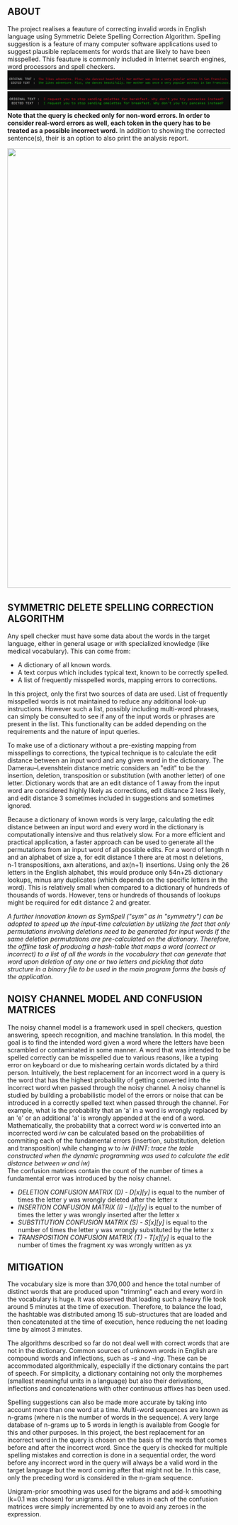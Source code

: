 ## ABOUT
The project realises a feauture of correcting invalid words in English language using Symmetric Delete Spelling Correction Algorithm. Spelling suggestion is a feature of many computer software applications used to suggest plausible replacements for words that are likely to have been misspelled. This feauture is commonly included in Internet search engines, word processors and spell checkers. 
<img src="EXAMPLE_O1.png">
<img src="EXAMPLE_O2.png">
**Note that the query is checked only for non-word errors. In order to consider real-word errors as well, each token in the query has to be treated as a possible incorrect word.**
In addition to showing the corrected sentence(s), their is an option to also print the analysis report.

<img src="https://user-images.githubusercontent.com/66432513/120901704-1fee4f80-c65a-11eb-98fe-45abed51b660.png" height = '990' width = '900'>

## SYMMETRIC DELETE SPELLING CORRECTION ALGORITHM
Any spell checker must have some data about the words in the target language, either in general usage or with specialized knowledge (like medical vocabulary). This can come from:<ul>
<li>A dictionary of all known words.
<li>A text corpus which includes typical text, known to be correctly spelled.
<li>A list of frequently misspelled words, mapping errors to corrections.
</ul>
In this project, only the first two sources of data are used. List of frequently misspelled words is not maintained to reduce any additional look-up instructions.
However such a list, possibly including multi-word phrases, can simply be consulted to see if any of the input words or phrases are present in the list. This functionality can be added depending on the requirements and the nature of input queries.<br>

To make use of a dictionary without a pre-existing mapping from misspellings to corrections, the typical technique is to calculate the edit distance between an input word and any given word in the dictionary. The Damerau–Levenshtein distance metric considers an "edit" to be the insertion, deletion, transposition or substitution (with another letter) of one letter. Dictionary words that are an edit distance of 1 away from the input word are considered highly likely as corrections, edit distance 2 less likely, and edit distance 3 sometimes included in suggestions and sometimes ignored.<br>

Because a dictionary of known words is very large, calculating the edit distance between an input word and every word in the dictionary is computationally intensive and thus relatively slow. For a more efficient and practical application, a faster approach can be used to generate all the permutations from an input word of all possible edits. For a word of length n and an alphabet of size a, for edit distance 1 there are at most n deletions, n-1 transpositions, axn alterations, and ax(n+1) insertions. Using only the 26 letters in the English alphabet, this would produce only 54n+25 dictionary lookups, minus any duplicates (which depends on the specific letters in the word). This is relatively small when compared to a dictionary of hundreds of thousands of words. However, tens or hundreds of thousands of lookups might be required for edit distance 2 and greater.

*A further innovation known as SymSpell ("sym" as in "symmetry") can be adopted to speed up the input-time calculation by utilizing the fact that only permutations involving deletions need to be generated for input words if the same deletion permutations are pre-calculated on the dictionary. Therefore, the offline task of producing a hash-table that maps a word (correct or incorrect) to a list of all the words in the vocabulary that can generate that word upon deletion of any one or two letters and pickling that data structure in a binary file to be used in the main program forms the basis of the application.*<br>

## NOISY CHANNEL MODEL AND CONFUSION MATRICES
The noisy channel model is a framework used in spell checkers, question answering, speech recognition, and machine translation. In this model, the goal is to find the intended word given a word where the letters have been scrambled or contaminated in some manner. A word that was intended to be spelled correctly can be misspelled due to various reasons, like a typing error on keyboard or due to mishearing certain words dictated by a third person. Intuitively, the best replacement for an incorrect word in a query is the word that has the highest probability of getting converted into the incorrect word when passed through the noisy channel. A noisy channel is studied by building a probabilistic model of the errors or noise that can be introduced in a correctly spelled text when passed through the channel. For example, what is the probability that an 'a' in a word is wrongly replaced by an 'e' or an additional 'a' is wrongly appended at the end of a word. Mathematically, the probability that a correct word *w* is converted into an incorrected word *iw* can be calculated based on the probabilities of commiting each of the fundamental errors (insertion, substitution, deletion and transposition) while changing *w* to *iw (HINT: trace the table constructed when the dynamic programming was used to calculate the edit distance between w and iw)*<br>
The confusion matrices contain the count of the number of times a fundamental error was introduced by the noisy channel.
* *DELETION CONFUSION MATRIX (D)* - *D[x][y]* is equal to the number of times the letter y was wrongly deleted after the letter x
* *INSERTION CONFUSION MATRIX (I)* - *I[x][y]* is equal to the number of times the letter y was wrongly inserted after the letter x
* *SUBSTITUTION CONFUSION MATRIX (S)* - *S[x][y]* is equal to the number of times the letter y was wrongly substituted by the letter x
* *TRANSPOSITION CONFUSION MATRIX (T)* - *T[x][y]* is equal to the number of times the fragment xy was wrongly written as yx

## MITIGATION
The vocabulary size is more than 370,000 and hence the total number of distinct words that are produced upon "trimming" each and every word in the vocabulary is huge. It was observed that loading such a heavy file took around 5 minutes at the time of execution. Therefore, to balance the load, the hashtable was distributed among 15 sub-structures that are loaded and then concatenated at the time of execution, hence reducing the net loading time by almost 3 minutes.

The algorithms described so far do not deal well with correct words that are not in the dictionary. Common sources of unknown words in English are compound words and inflections, such as *-s* and *-ing*. These can be accommodated algorithmically, especially if the dictionary contains the part of speech. For simplicity, a dictionary containing not only the morphemes (smallest meaningful units in a language) but also their derivations, inflections and concatenations with other continuous affixes has been used.

Spelling suggestions can also be made more accurate by taking into account more than one word at a time. Multi-word sequences are known as n-grams (where n is the number of words in the sequence). A very large database of n-grams up to 5 words in length is available from Google for this and other purposes. In this project, the best replacement for an incorrect word in the query is chosen on the basis of the words that comes before and after the incorrect word. Since the query is checked for multiple spelling mistakes and correction is done in a sequential order, the word before any incorrect word in the query will always be a valid word in the target language but the word coming after that might not be. In this case, only the preceding word is considered in the n-gram sequence.

Unigram-prior smoothing was used for the bigrams and add-k smoothing (k=0.1 was chosen) for unigrams. All the values in each of the confusion matrices were simply incremented by one to avoid any zeroes in the expression.
